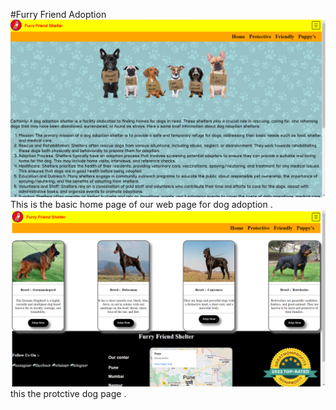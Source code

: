 #Furry Friend Adoption
![home page](<web home page.png>)
This is the basic home page of our web page for dog adoption .
![protective page](<web page.png>)
this the protctive dog page .
